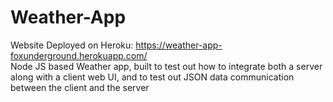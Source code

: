 # Weather-App
Website Deployed on Heroku: https://weather-app-foxunderground.herokuapp.com/  
Node JS based Weather app, built to test out how to integrate both a server along with a client web UI, and to test out JSON data communication between the client and the server
